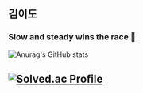 ## 김이도

### Slow and steady wins the race 🐢

![Anurag's GitHub stats](https://github-readme-stats.vercel.app/api?username=kim-ido&theme=gruvbox&show_icons=true)

[![Solved.ac Profile](http://mazassumnida.wtf/api/v2/generate_badge?boj=kim-ido)](https://solved.ac/ido987/)
---

<!--
[![Hits](https://hits.seeyoufarm.com/api/count/incr/badge.svg?url=https%3A%2F%2Fgithub.com%2Fkim-ido&count_bg=%2379C83D&title_bg=%23555555&icon=&icon_color=%23E7E7E7&title=hits&edge_flat=false)](https://hits.seeyoufarm.com)

![Java](https://img.shields.io/badge/Java-D24939.svg?&style=for-the-badge&logo=Java&logoColor=white)
-->
